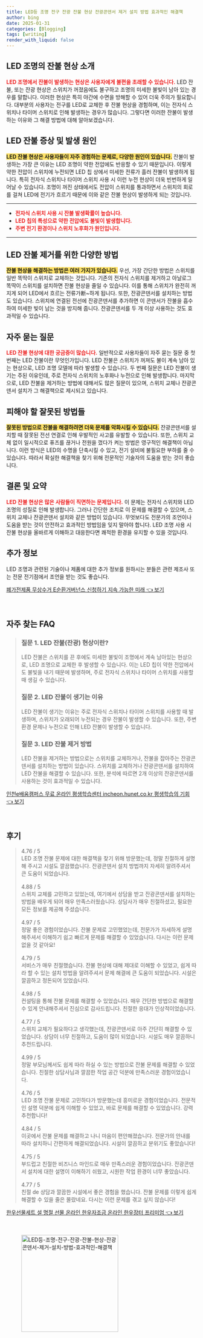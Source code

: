 ```yaml
---
title: LED등 조명 전구 잔광 잔불 현상 잔광콘덴서 제거 설치 방법 효과적인 해결책
author: bing
date: 2025-01-31
categories: [Blogging]
tags: [writing]
render_with_liquid: false
---
```



<h2 id='LED_조명_잔불_현상'>LED 조명의 잔불 현상 소개</h2>

<p><b><span style="color: #ee2323;">LED 조명에서 잔불이 발생하는 현상은 사용자에게 불편을 초래할 수 있습니다.</span></b> LED 잔불, 또는 잔광 현상은 스위치가 꺼졌음에도 불구하고 조명의 미세한 불빛이 남아 있는 경우를 말합니다. 이러한 현상은 특히 야간에 수면을 방해할 수 있어 더욱 주의가 필요합니다. 대부분의 사용자는 전구를 LED로 교체한 후 잔불 현상을 경험하며, 이는 전자식 스위치나 타이머 스위치로 인해 발생하는 경우가 많습니다. 그렇다면 이러한 잔불이 발생하는 이유와 그 해결 방법에 대해 알아보겠습니다.</p>

<h2 id='LED_잔불_증상'>LED 잔불 증상 및 발생 원인</h2>

<p><b><span style="background-color: #ffe066;">LED 잔불 현상은 사용자들이 자주 경험하는 문제로, 다양한 원인이 있습니다.</span></b> 잔불이 발생하는 가장 큰 이유는 LED 조명이 약한 전압에도 반응할 수 있기 때문입니다. 이렇게 약한 전압이 스위치에 누전되면 LED 칩 상에서 미세한 전류가 흘러 잔불이 발생하게 됩니다. 특히 전자식 스위치나 타이머 스위치 사용 시 이런 누전 현상이 더욱 빈번하게 일어날 수 있습니다. 조명이 꺼진 상태에서도 전압이 스위치를 통과하면서 스위치의 회로를 걸쳐 LED에 전기가 흐르기 때문에 이와 같은 잔불 현상이 발생하게 되는 것입니다.</p>

<hr />

<ul>
    <li><b><span style="color: #ee2323;">전자식 스위치 사용 시 잔불 발생확률이 높습니다.</span></b></li>
    <li><b><span style="color: #ee2323;">LED 칩의 특성으로 약한 전압에도 불빛이 발생합니다.</span></b></li>
    <li><b><span style="color: #ee2323;">주변 전기 환경이나 스위치 노후화가 원인입니다.</span></b></li>
</ul>

<hr />

<h2 id='LED_잔불_제거_방법'>LED 잔불 제거를 위한 다양한 방법</h2>

<p><b><span style="background-color: #ffe066;">잔불 현상을 해결하는 방법은 여러 가지가 있습니다.</span></b> 우선, 가장 간단한 방법은 스위치를 일반 똑딱이 스위치로 교체하는 것입니다. 기존의 전자식 스위치를 제거하고 아날로그 똑딱이 스위치를 설치하면 잔불 현상을 줄일 수 있습니다. 이를 통해 스위치가 완전히 꺼지게 되어 LED에서 흐르는 전류가断~하게 됩니다. 또한, 잔광콘덴서를 설치하는 방법도 있습니다. 스위치에 연결된 전선에 잔광콘덴서를 추가하면 이 콘덴서가 잔불을 흡수하여 미세한 빛이 남는 것을 방지해 줍니다. 잔광콘덴서를 두 개 이상 사용하는 것도 효과적일 수 있습니다.</p>

<h2 id='자주_묻는_질문'>자주 묻는 질문</h2>

<p><b><span style="color: #ee2323;">LED 잔불 현상에 대한 궁금증이 많습니다.</span></b> 일반적으로 사용자들이 자주 묻는 질문 중 첫 번째는 LED 잔불이란 무엇인가입니다. LED 잔불은 스위치가 꺼져도 불이 계속 남아 있는 현상으로, LED 조명 모델에 따라 발생할 수 있습니다. 두 번째 질문은 LED 잔불이 생기는 주된 이유인데, 주로 전자식 스위치의 노후화나 누전으로 인해 발생합니다. 마지막으로, LED 잔불을 제거하는 방법에 대해서도 많은 질문이 있으며, 스위치 교체나 잔광콘덴서 설치가 그 해결책으로 제시되고 있습니다.</p>

<h2 id='피해야할_방법들'>피해야 할 잘못된 방법들</h2>

<p><b><span style="background-color: #ffe066;">잘못된 방법으로 잔불을 해결하려면 더욱 문제를 악화시킬 수 있습니다.</span></b> 잔광콘덴서를 설치할 때 잘못된 전선 연결로 인해 우발적인 사고를 유발할 수 있습니다. 또한, 스위치 교체 없이 일시적으로 퓨즈를 끊거나 전원을 껐다가 켜는 방법은 영구적인 해결책이 아닙니다. 이런 방식은 LED의 수명을 단축시킬 수 있고, 전기 설비에 불필요한 부하를 줄 수 있습니다. 따라서 확실한 해결책을 찾기 위해 전문적인 기술자의 도움을 받는 것이 좋습니다.</p>

<h2 id='결론'>결론 및 요약</h2>

<p><b><span style="color: #ee2323;">LED 잔불 현상은 많은 사람들이 직면하는 문제입니다.</span></b> 이 문제는 전자식 스위치와 LED 조명의 성질로 인해 발생합니다. 그러나 간단한 조치로 이 문제를 해결할 수 있으며, 스위치 교체나 잔광콘덴서 설치와 같은 방법이 있습니다. 무엇보다도 전문가의 조언이나 도움을 받는 것이 안전하고 효과적인 방법임을 잊지 말아야 합니다. LED 조명 사용 시 잔불 현상을 올바르게 이해하고 대응한다면 쾌적한 환경을 유지할 수 있을 것입니다.</p>

<h2 id='추가_정보'>추가 정보</h2>

<p>LED 조명과 관련된 기술이나 제품에 대한 추가 정보를 원하시는 분들은 관련 제조사 또는 전문 전기점에서 조언을 받는 것도 좋습니다.</p>


<p><a class="click-button" title="폐가전제품 무상수거 E순환거버넌스 신청하기 지속 가능한 미래" href="https://afficreate.github.io/posts/%ED%8F%90%EA%B0%80%EC%A0%84%EC%A0%9C%ED%92%88-%EB%AC%B4%EC%83%81%EC%88%98%EA%B1%B0-E%EC%88%9C%ED%99%98%EA%B1%B0%EB%B2%84%EB%84%8C%EC%8A%A4-%EC%8B%A0%EC%B2%AD%ED%95%98%EA%B8%B0-%EC%A7%80%EC%86%8D-%EA%B0%80%EB%8A%A5%ED%95%9C-%EB%AF%B8%EB%9E%98/" rel="dofollow">폐가전제품 무상수거 E순환거버넌스 신청하기 지속 가능한 미래 👈 보기</a></p><br>
<h2 id='자주_찾는_FAQ'>자주 찾는 FAQ</h2>
<div itemscope="" itemtype="https://schema.org/FAQPage"> 
<blockquote> 
<div itemscope="" itemprop="mainEntity" itemtype="https://schema.org/Question"> 
<h3 itemprop="name">질문 1. LED 잔불(잔광) 현상이란? </h3> 
<div itemscope="" itemprop="acceptedAnswer" itemtype="https://schema.org/Answer"> 
<span itemprop="text"> 
<p>LED 잔불은 스위치를 끈 후에도 미세한 불빛이 조명에서 계속 남아있는 현상으로, LED 조명으로 교체한 후 발생할 수 있습니다. 이는 LED 칩이 약한 전압에서도 불빛을 내기 때문에 발생하며, 주로 전자식 스위치나 타이머 스위치를 사용할 때 생길 수 있습니다.</p> 
</span> 
</div> 
</div> 
<div itemscope="" itemprop="mainEntity" itemtype="https://schema.org/Question"> 
<h3 itemprop="name">질문 2. LED 잔불이 생기는 이유</h3> 
<div itemscope="" itemprop="acceptedAnswer" itemtype="https://schema.org/Answer"> 
<span itemprop="text"> 
<p>LED 잔불이 생기는 이유는 주로 전자식 스위치나 타이머 스위치를 사용할 때 발생하며, 스위치가 오래되어 누전되는 경우 잔불이 발생할 수 있습니다. 또한, 주변 환경 문제나 누전으로 인해 LED 잔불이 발생할 수 있습니다.</p> 
</span> 
</div> 
</div> 
<div itemscope="" itemprop="mainEntity" itemtype="https://schema.org/Question"> 
<h3 itemprop="name">질문 3. LED 잔불 제거 방법</h3> 
<div itemscope="" itemprop="acceptedAnswer" itemtype="https://schema.org/Answer"> 
<span itemprop="text"> 
<p>LED 잔불을 제거하는 방법으로는 스위치를 교체하거나, 잔불을 잡아주는 잔광콘덴서를 설치하는 방법이 있습니다. 스위치를 교체하거나 잔광콘덴서를 설치하여 LED 잔불을 해결할 수 있습니다. 또한, 분석에 따르면 2개 이상의 잔광콘덴서를 사용하는 것이 효과적일 수 있습니다.</p> 
</span> 
</div> 
</div> 
</blockquote> 
</div>
<p><a class="click-button" title="인천e배움캠퍼스 무료 온라인 평생학습센터 incheon.hunet.co.kr 평생학습의 기회" href="https://afficreate.github.io/posts/%EC%9D%B8%EC%B2%9Ce%EB%B0%B0%EC%9B%80%EC%BA%A0%ED%8D%BC%EC%8A%A4-%EB%AC%B4%EB%A3%8C-%EC%98%A8%EB%9D%BC%EC%9D%B8-%ED%8F%89%EC%83%9D%ED%95%99%EC%8A%B5%EC%84%BC%ED%84%B0-incheon.hunet.co.kr-%ED%8F%89%EC%83%9D%ED%95%99%EC%8A%B5%EC%9D%98-%EA%B8%B0%ED%9A%8C/" rel="dofollow">인천e배움캠퍼스 무료 온라인 평생학습센터 incheon.hunet.co.kr 평생학습의 기회 👈 보기</a></p><br>
<h2 id='후기'>후기</h2>
<div itemscope itemtype="https://schema.org/Product">
  <blockquote>
  <div itemprop="review" itemscope itemtype="https://schema.org/Review">
      <div itemprop="reviewRating" itemscope itemtype="https://schema.org/Rating"> <span itemprop="ratingValue">4.76</span> / <span itemprop="bestRating">5</span> </div>
      <span itemprop="reviewBody">LED 조명 잔불 문제에 대한 해결책을 찾기 위해 방문했는데, 정말 친절하게 설명해 주시고 시설도 깔끔했습니다. 잔광콘덴서 설치 방법까지 자세히 알려주셔서 큰 도움이 되었습니다.</span>
  </div>
  <br>
  <div itemprop="review" itemscope itemtype="https://schema.org/Review">
      <div itemprop="reviewRating" itemscope itemtype="https://schema.org/Rating"> <span itemprop="ratingValue">4.88</span> / <span itemprop="bestRating">5</span> </div>
      <span itemprop="reviewBody">스위치 교체를 고민하고 있었는데, 여기에서 상담을 받고 잔광콘덴서를 설치하는 방법을 배우게 되어 매우 만족스러웠습니다. 상담사가 매우 친절하셨고, 필요한 모든 정보를 제공해 주셨습니다.</span>
  </div>
  <br>
  <div itemprop="review" itemscope itemtype="https://schema.org/Review">
      <div itemprop="reviewRating" itemscope itemtype="https://schema.org/Rating"> <span itemprop="ratingValue">4.97</span> / <span itemprop="bestRating">5</span> </div>
      <span itemprop="reviewBody">정말 좋은 경험이었습니다. 잔불 문제로 고민했었는데, 전문가가 자세하게 설명해주셔서 이해하기 쉽고 빠르게 문제를 해결할 수 있었습니다. 다시는 이런 문제 없을 것 같아요!</span>
  </div>
  <br>
  <div itemprop="review" itemscope itemtype="https://schema.org/Review">
      <div itemprop="reviewRating" itemscope itemtype="https://schema.org/Rating"> <span itemprop="ratingValue">4.79</span> / <span itemprop="bestRating">5</span> </div>
      <span itemprop="reviewBody">서비스가 매우 친절했습니다. 잔불 현상에 대해 제대로 이해할 수 있었고, 쉽게 따라 할 수 있는 설치 방법을 알려주셔서 문제 해결에 큰 도움이 되었습니다. 시설은 깔끔하고 정돈되어 있었습니다.</span>
  </div>
  <br>
  <div itemprop="review" itemscope itemtype="https://schema.org/Review">
      <div itemprop="reviewRating" itemscope itemtype="https://schema.org/Rating"> <span itemprop="ratingValue">4.98</span> / <span itemprop="bestRating">5</span> </div>
      <span itemprop="reviewBody">컨설팅을 통해 잔불 문제를 해결할 수 있었습니다. 매우 간단한 방법으로 해결할 수 있게 안내해주셔서 진심으로 감사드립니다. 친절한 응대가 인상적이었습니다.</span>
  </div>
  <br>
  <div itemprop="review" itemscope itemtype="https://schema.org/Review">
      <div itemprop="reviewRating" itemscope itemtype="https://schema.org/Rating"> <span itemprop="ratingValue">4.77</span> / <span itemprop="bestRating">5</span> </div>
      <span itemprop="reviewBody">스위치 교체가 필요하다고 생각했는데, 잔광콘덴서로 아주 간단히 해결할 수 있었습니다. 상담이 너무 친절하고, 도움이 많이 되었습니다. 시설도 매우 깔끔하니 추천드립니다.</span>
  </div>
  <br>
  <div itemprop="review" itemscope itemtype="https://schema.org/Review">
      <div itemprop="reviewRating" itemscope itemtype="https://schema.org/Rating"> <span itemprop="ratingValue">4.99</span> / <span itemprop="bestRating">5</span> </div>
      <span itemprop="reviewBody">정말 부모님께서도 쉽게 따라 하실 수 있는 방법으로 잔불 문제를 해결할 수 있었습니다. 친절한 상담사님과 깔끔한 작업 공간 덕분에 만족스러운 경험이었습니다.</span>
  </div>
  <br>
  <div itemprop="review" itemscope itemtype="https://schema.org/Review">
      <div itemprop="reviewRating" itemscope itemtype="https://schema.org/Rating"> <span itemprop="ratingValue">4.76</span> / <span itemprop="bestRating">5</span> </div>
      <span itemprop="reviewBody">LED 조명 잔불 문제로 고민하다가 방문했는데 흥미로운 경험이었습니다. 전문적인 설명 덕분에 쉽게 이해할 수 있었고, 바로 문제를 해결할 수 있었습니다. 강력 추천합니다!</span>
  </div>
  <br>
  <div itemprop="review" itemscope itemtype="https://schema.org/Review">
      <div itemprop="reviewRating" itemscope itemtype="https://schema.org/Rating"> <span itemprop="ratingValue">4.84</span> / <span itemprop="bestRating">5</span> </div>
      <span itemprop="reviewBody">이곳에서 잔불 문제를 해결하고 나니 마음이 편안해졌습니다. 전문가의 안내를 따라 설치하니 간편하게 해결되었습니다. 시설이 깔끔하고 분위기도 좋았습니다!</span>
  </div>
  <br>
  <div itemprop="review" itemscope itemtype="https://schema.org/Review">
      <div itemprop="reviewRating" itemscope itemtype="https://schema.org/Rating"> <span itemprop="ratingValue">4.75</span> / <span itemprop="bestRating">5</span> </div>
      <span itemprop="reviewBody">부드럽고 친절한 비즈니스 마인드로 매우 만족스러운 경험이었습니다. 잔광콘덴서 설치에 대한 설명이 이해하기 쉬웠고, 시원한 작업 환경이 너무 좋았습니다.</span>
  </div>
  <br>
  <div itemprop="review" itemscope itemtype="https://schema.org/Review">
      <div itemprop="reviewRating" itemscope itemtype="https://schema.org/Rating"> <span itemprop="ratingValue">4.77</span> / <span itemprop="bestRating">5</span> </div>
      <span itemprop="reviewBody">친절 de 상담과 깔끔한 시설에서 좋은 경험을 했습니다. 잔불 문제를 이렇게 쉽게 해결할 수 있을 줄은 몰랐네요. 다시는 이런 문제를 겪고 싶지 않습니다!</span>
  </div>
  </blockquote>
</div>
<p><a class="click-button" title="한우선물세트 설 명절 선물 온라인 한우자조금 온라인 한우장터 프리미엄" href="https://afficreate.github.io/posts/%ED%95%9C%EC%9A%B0%EC%84%A0%EB%AC%BC%EC%84%B8%ED%8A%B8-%EC%84%A4-%EB%AA%85%EC%A0%88-%EC%84%A0%EB%AC%BC-%EC%98%A8%EB%9D%BC%EC%9D%B8-%ED%95%9C%EC%9A%B0%EC%9E%90%EC%A1%B0%EA%B8%88-%EC%98%A8%EB%9D%BC%EC%9D%B8-%ED%95%9C%EC%9A%B0%EC%9E%A5%ED%84%B0-%ED%94%84%EB%A6%AC%EB%AF%B8%EC%97%84/" rel="dofollow">한우선물세트 설 명절 선물 온라인 한우자조금 온라인 한우장터 프리미엄 👈 보기</a></p><br>
<figure class="image"><img src="https://afficreate.github.io/assets/img/thumbnail/LED등-조명-전구-잔광-잔불-현상-잔광콘덴서-제거-설치-방법-효과적인-해결책.webp" alt="LED등-조명-전구-잔광-잔불-현상-잔광콘덴서-제거-설치-방법-효과적인-해결책" width="256" height="256"></figure>